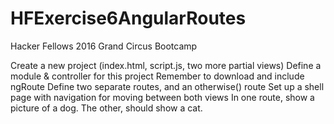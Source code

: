 # HFExercise6AngularRoutes
Hacker Fellows 2016 Grand Circus Bootcamp


Create a new project (index.html, script.js, two more partial views)
Define a module & controller for this project
Remember to download and include ngRoute
Define two separate routes, and an otherwise() route
Set up a shell page with navigation for moving between both views
In one route, show a picture of a dog. The other, should show a cat.
